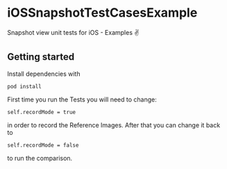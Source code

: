 # iOSSnapshotTestCasesExample
Snapshot view unit tests for iOS - Examples :v:
## Getting started
Install dependencies with
```
pod install
```
First time you run the Tests you will need to change:
```
self.recordMode = true
```
in order to record the Reference Images. After that you can change it back to
```
self.recordMode = false
```
to run the comparison.
